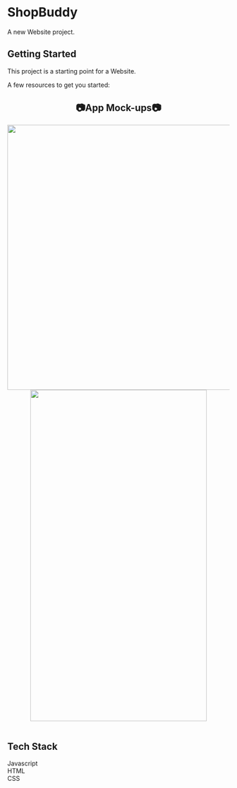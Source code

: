 # ShopBuddy

A new Website project.

## Getting Started

This project is a starting point for a Website.

A few resources to get you started:

<!-- ## 📸 ScreenShots 📷 -->

<div align="center">

## 📷App Mock-ups📷

<table>
<tr><img src = "img\img1.jpg" width = 1260 height = 600></tr>
<tr><img src = "img\img2.jpg" width = 400 height = 750></tr>
<!-- <tr><img src = "img\img3.jpg" width = 400 height = 750></tr> -->
</table>
</div>

<!-- <img src = "images\web1.jpg" width = 1260 height = 600> -->

<!-- ## 🔌 Dependencies

| Name                                                                | Usage                                   |
| ------------------------------------------------------------------- | --------------------------------------- |
| [**PHP**]                | Inspired from TailwindCSS               |
| [**JavaScript**](https://pub.dev/packages/flutter_icons)         | Social media icons                      |
| [**Bootstrap**](https://pub.dev/packages/hovering)                   | Animation while hovering                |
| [**percent_indicator**](https://pub.dev/packages/percent_indicator) | Circular and Linear percent indicators  |
| [**url_launcher**](https://pub.dev/packages/url_launcher)           | A Flutter plugin for launching a URL    |
| [**peanut**](https://pub.dev/packages/peanut)                       | Update website on Github                | -->

## Tech Stack

Javascript<br>
HTML<br>
CSS<br>
